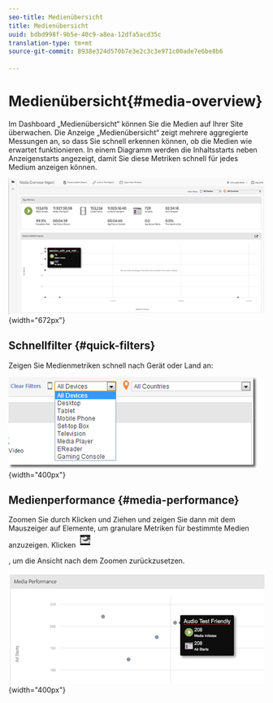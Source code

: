 ```yaml
---
seo-title: Medienübersicht
title: Medienübersicht
uuid: bdbd998f-9b5e-40c9-a8ea-12dfa5acd35c
translation-type: tm+mt
source-git-commit: 8938e324d570b7e3e2c3c3e971c00ade7e6be8b6

---
```



# Medienübersicht{#media-overview}

Im Dashboard „Medienübersicht“ können Sie die Medien auf Ihrer Site überwachen. Die Anzeige „Medienübersicht“ zeigt mehrere aggregierte Messungen an, so dass Sie schnell erkennen können, ob die Medien wie erwartet funktionieren. In einem Diagramm werden die Inhaltsstarts neben Anzeigenstarts angezeigt, damit Sie diese Metriken schnell für jedes Medium anzeigen können.

![](assets/media_overview.png){width="672px"}

## Schnellfilter {#quick-filters}

Zeigen Sie Medienmetriken schnell nach Gerät oder Land an:

![](assets/video-overview-report-filters.png){width="400px"}

## Medienperformance {#media-performance}

Zoomen Sie durch Klicken und Ziehen und zeigen Sie dann mit dem Mauszeiger auf Elemente, um granulare Metriken für bestimmte Medien anzuzeigen. Klicken  ![](assets/video-overview-report-revert.png)

, um die Ansicht nach dem Zoomen zurückzusetzen.

![](assets/media_overview_zoom.png){width="400px"}

